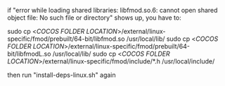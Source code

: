 
if "error while loading shared libraries: libfmod.so.6: cannot open shared object file: No such file or directory" shows up, you have to:

sudo cp <*COCOS FOLDER LOCATION*>/external/linux-specific/fmod/prebuilt/64-bit/libfmod.so /usr/local/lib/
sudo cp <*COCOS FOLDER LOCATION*>/external/linux-specific/fmod/prebuilt/64-bit/libfmodL.so /usr/local/lib/
sudo cp <*COCOS FOLDER LOCATION*>/external/linux-specific/fmod/include/*.h /usr/local/include/

then run "install-deps-linux.sh" again 
